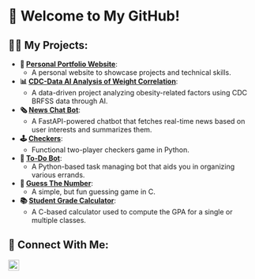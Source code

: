<h1>👋 Welcome to My GitHub!<br/>

<h2>👨‍💻 My Projects:</h2>

- <b>📂 [Personal Portfolio Website](https://sohan-portfolio.tiiny.site/)</b>:
  - A personal website to showcase projects and technical skills.
- <b>📊 [CDC-Data AI Analysis of Weight Correlation](https://github.com/Sohan4513/WeightCorrelationAIBot)</b>:
  - A data-driven project analyzing obesity-related factors using CDC BRFSS data through AI.
- <b>🗞️ [News Chat Bot](https://github.com/Sohan4513/NewsChatBot)</b>:
  - A FastAPI-powered chatbot that fetches real-time news based on user interests and summarizes them.
- <b>🕹️ [Checkers](https://github.com/Sohan4513/Checkers)</b>:
  - Functional two-player checkers game in Python.
- <b>🤖 [To-Do Bot](https://github.com/Sohan4513/ToDoBot)</b>:
  - A Python-based task managing bot that aids you in organizing various errands.
- <b>🤔 [Guess The Number](https://github.com/Sohan4513/GuessTheNumber)</b>:
  - A simple, but fun guessing game in C.
- <b>📚 [Student Grade Calculator](https://github.com/Sohan4513/StudentGradeCalculator)</b>:
  - A C-based calculator used to compute the GPA for a single or multiple classes.

<h2>🤳 Connect With Me:</h2>


[<img align="left" alt="Sohan Mulamalla | LinkedIn" width="22px" src="https://cdn.jsdelivr.net/npm/simple-icons@v3/icons/linkedin.svg" />][linkedin]

[linkedin]: www.linkedin.com/in/sohan-mulamalla-7946602b1
